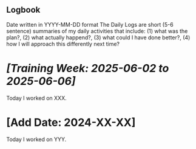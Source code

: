 ## Logbook

Date written in YYYY-MM-DD format
The Daily Logs are short (5-6 sentence) summaries of my daily activities that include: (1) what was the plan?, (2) what actually happend?, (3) what could I have done better?, (4) how I will approach this differently next time? 

# _[Training Week: 2025-06-02 to 2025-06-06]_

Today I worked on XXX. 

# [Add Date: 2024-XX-XX]

Today I worked on YYY.


